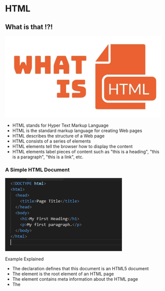 # HTML
## What is that !?!
![HTML](/img/What-is-html.jpg)

* HTML stands for Hyper Text Markup Language
* HTML is the standard markup language for creating Web pages
* HTML describes the structure of a Web page
* HTML consists of a series of elements
* HTML elements tell the browser how to display the content
* HTML elements label pieces of content such as "this is a heading", "this is a paragraph", "this is a link", etc.

### A Simple HTML Document
![HTML](/img/html-doc.jpg)

Example Explained
- The <!DOCTYPE html> declaration defines that this document is an HTML5 document
- The <html> element is the root element of an HTML page
- The <head> element contains meta information about the HTML page
- The <title> element specifies a title for the HTML page (which is shown in the browser's title bar or in the page's tab)
- The <body> element defines the document's body, and is a container for all the visible contents, such as headings, paragraphs, images, hyperlinks, tables, lists, etc.
- The <h1> element defines a large heading
- The <p> element defines a paragraph


### What is an HTML Element?
![HTML](/img/element.png)

Note: Some HTML elements have no content (like the <br> element). These elements are called empty elements. Empty elements do not have an end tag!

### Extra Markup
1. **HTML comments** 
HTML comments are not displayed in the browser, but they can help document your HTML source code.
You can add comments to your HTML source by using the following syntax:
<!-- Write your comments here -->
Notice that there is an exclamation point (!) in the start tag, but not in the end tag.

2. **HTML Attributes**
* All HTML elements can have attributes
* Attributes provide additional information about elements
* Attributes are always specified in the start tag
*  Attributes usually come in name/value pairs like: name="value"

![HTML](/img/attr.png)

3. **block & inline element**
Some elements will always
appear to start on a new line in
the browser window. These are
known as block level elements.
Examples of block elements are
<h1>, <p>, <ul>, and <li>.

Some elements will always
appear to continue on the
same line as their neighbouring
elements. These are known as
inline elements.
Examples of inline elements are
<a>, <b>, <em>, and <img>

4. **Groping text and element in a block & inline**
The <div> element allows you to
group a set of elements together
in one block-level box.

The <span> element acts like
an inline equivalent of the <div>
element. It is used to either:
- Contain a section of text
where there is no other suitable
element to differentiate it from
its surrounding text
- Contain a number of inline
elements